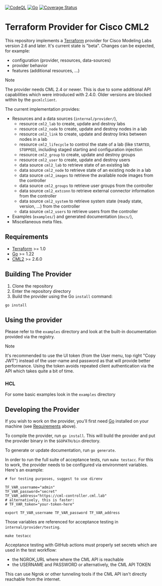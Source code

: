[![CodeQL](https://github.com/ciscodevnet/terraform-provider-cml2/actions/workflows/codeql-analysis.yml/badge.svg?branch=main)](https://github.com/ciscodevnet/terraform-provider-cml2/actions/workflows/codeql-analysis.yml) [![Go](https://github.com/ciscodevnet/terraform-provider-cml2/actions/workflows/test.yml/badge.svg)](https://github.com/ciscodevnet/terraform-provider-cml2/actions/workflows/test.yml) [![Coverage Status](https://coveralls.io/repos/github/CiscoDevNet/terraform-provider-cml2/badge.svg?branch=main)](https://coveralls.io/github/CiscoDevNet/terraform-provider-cml2?branch=main)

# Terraform Provider for Cisco CML2

This repository implements a [Terraform](https://www.terraform.io) provider for
Cisco Modeling Labs version 2.6 and later. It's current state is "beta". Changes
can be expected, for example:

- configuration (provider, resources, data-sources)
- provider behavior
- features (additional resources, ...)

> [!NOTE]
> The provider needs CML 2.4 or newer. This is due to some additional API
> capabilities which were introduced with 2.4.0. Older versions are blocked
> within by the `gocmlclient`.

The current implementation provides:

- Resources and a data sources (`internal/provider/`),
  - resource `cml2_lab` to create, update and destroy labs
  - resource `cml2_node` to create, update and destroy nodes in a lab
  - resource `cml2_link` to create, update and destroy links between nodes in a lab
  - resource `cml2_lifecycle` to control the state of a lab (like `STARTED`,
  `STOPPED`), including staged starting and configuration injection
  - resource `cml2_group` to create, update and destroy groups
  - resource `cml2_user` to create, update and destroy users
  - data source `cml2_lab` to retrieve state of an existing lab
  - data source `cml2_node` to retrieve state of an existing node in a lab
  - data source `cml2_images` to retrieve the available node images from the controller
  - data source `cml2_groups` to retrieve user groups from the controller
  - data source `cml2_extconn` to retrieve external connector information from
  the controller
  - data source `cml2_system` to retrieve system state (ready state, version,
  ...) from the controller
  - data source `cml2_users` to retrieve users from the controller
- Examples (`examples/`) and generated documentation (`docs/`),
- Miscellaneous meta files.

## Requirements

- [Terraform](https://www.terraform.io/downloads.html) >= 1.0
- [Go](https://golang.org/doc/install) >= 1.22
- [CML2](https://cisco.com/go/cml) >= 2.6.0

## Building The Provider

1. Clone the repository
1. Enter the repository directory
1. Build the provider using the Go `install` command:

```shell
go install
```

## Using the provider

Please refer to the `examples` directory and look at the built-in documentation
provided via the registry.

> [!NOTE]
>
> It's recommended to use the UI token (from the User menu, top right "Copy
> JWT") instead of the user-name and password as that will provide better
> performance.  Using the token avoids repeated client authentication via the
> API which takes quite a bit of time.

### HCL

For some basic examples look in the `examples` directory

## Developing the Provider

If you wish to work on the provider, you'll first need
[Go](http://www.golang.org) installed on your machine (see
[Requirements](#requirements) above).

To compile the provider, run `go install`. This will build the provider and put
the provider binary in the `$GOPATH/bin` directory.

To generate or update documentation, run `go generate`.

In order to run the full suite of acceptance tests, run `make testacc`. For this
to work, the provider needs to be configured via environment variables.  Here's
an example:

```shell
# for testing purposes, suggest to use direnv

TF_VAR_username="admin"
TF_VAR_password="secret"
TF_VAR_address="https://cml-controller.cml.lab"
# alternatively, this is faster:
# TF_VAR_token="your-token-here"

export TF_VAR_username TF_VAR_password TF_VAR_address
```

Those variables are referenced for acceptance testing in `internal/provider/testing`.

```shell
make testacc
```

Acceptance testing with GitHub actions must properly set secrets which are used
in the test workflow:

- the NGROK_URL where where the CML API is reachable
- the USERNAME and PASSWORD or alternatively, the CML API TOKEN

This can use Ngrok or other tunneling tools if the CML API isn't directly
reachable from the internet.
